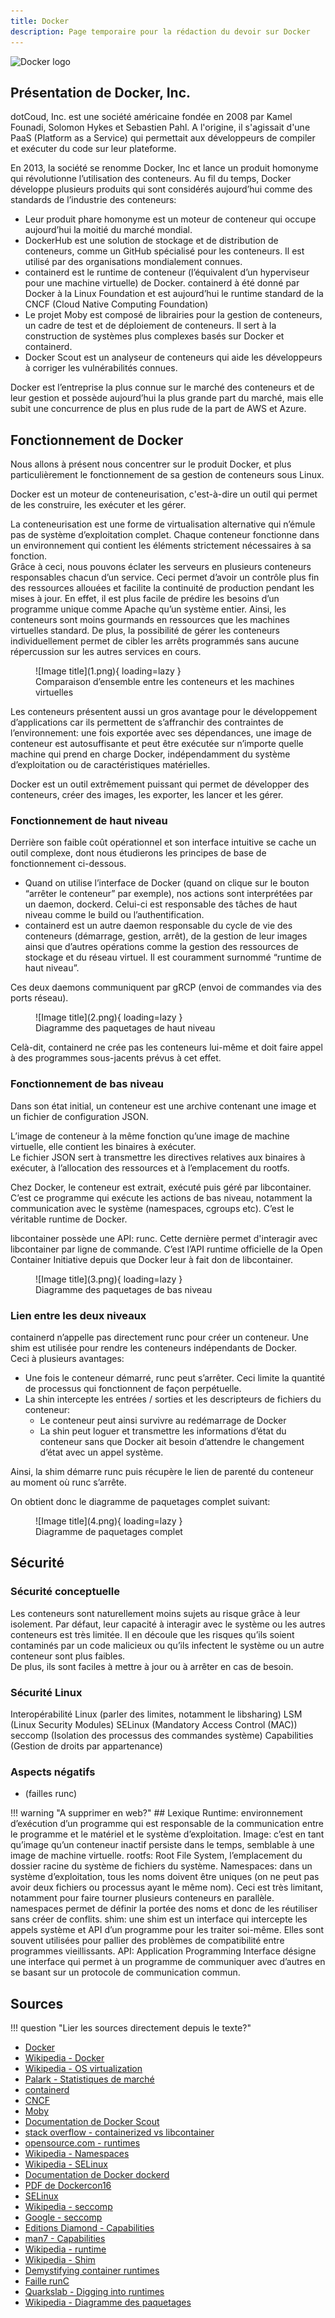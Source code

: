 ```yaml
---
title: Docker
description: Page temporaire pour la rédaction du devoir sur Docker
---
```


![Docker logo](https://www.docker.com/wp-content/uploads/2023/08/logo-guide-logos-1.svg)

## Présentation de Docker, Inc.

dotCoud, Inc. est une société américaine fondée en 2008 par Kamel Founadi, Solomon Hykes et Sebastien Pahl. A l'origine, il s'agissait d'une PaaS (Platform as a Service) qui permettait aux développeurs de compiler et exécuter du code sur leur plateforme.

En 2013, la société se renomme Docker, Inc et lance un produit homonyme qui révolutionne l’utilisation des conteneurs. Au fil du temps, Docker développe plusieurs produits qui sont considérés aujourd’hui comme des standards de l’industrie des conteneurs:

- Leur produit phare homonyme est un moteur de conteneur qui occupe aujourd’hui la moitié du marché mondial. 
- DockerHub est une solution de stockage et de distribution de conteneurs, comme un GitHub spécialisé pour les conteneurs. Il est utilisé par des organisations mondialement connues. 
- containerd est le runtime de conteneur (l’équivalent d’un hyperviseur pour une machine virtuelle) de Docker. containerd à été donné par Docker à la Linux Foundation et est aujourd’hui le runtime standard de la CNCF (Cloud Native Computing Foundation)
- Le projet Moby est composé de librairies pour la gestion de conteneurs, un cadre de test et de déploiement de conteneurs. Il sert à la construction de systèmes plus complexes basés sur Docker et containerd. 
- Docker Scout est un analyseur de conteneurs qui aide les développeurs à corriger les vulnérabilités connues. 

Docker est l’entreprise la plus connue sur le marché des conteneurs et de leur gestion et possède aujourd’hui la plus grande part du marché, mais elle subit une concurrence de plus en plus rude de la part de AWS et Azure. 

## Fonctionnement de Docker

Nous allons à présent nous concentrer sur le produit Docker, et plus particulièrement le fonctionnement de sa gestion de conteneurs sous Linux. 

Docker est un moteur de conteneurisation, c'est-à-dire un outil qui permet de les construire, les exécuter et les gérer. 

La conteneurisation est une forme de virtualisation alternative qui n’émule pas de système d’exploitation complet. Chaque conteneur fonctionne dans un environnement qui contient les éléments strictement nécessaires à sa fonction. <br>
Grâce à ceci, nous pouvons éclater les serveurs en plusieurs conteneurs responsables chacun d’un service. Ceci permet d’avoir un contrôle plus fin des ressources allouées et facilite la continuité de production pendant les mises à jour. En effet, il est plus facile de prédire les besoins d’un programme unique comme Apache qu’un système entier. Ainsi, les conteneurs sont moins gourmands en ressources que les machines virtuelles standard. De plus, la possibilité de gérer les conteneurs individuellement permet de cibler les arrêts programmés sans aucune répercussion sur les autres services en cours. 

<figure markdown>
  ![Image title](1.png){ loading=lazy }
  <figcaption>Comparaison d’ensemble entre les conteneurs et les machines virtuelles</figcaption>
</figure>  

Les conteneurs présentent aussi un gros avantage pour le développement d’applications car ils permettent de s’affranchir des contraintes de l’environnement: une fois exportée avec ses dépendances, une image de conteneur est autosuffisante et peut être exécutée sur n’importe quelle machine qui prend en charge Docker, indépendamment du système d’exploitation ou de caractéristiques matérielles. 

Docker est un outil extrêmement puissant qui permet de développer des conteneurs, créer des images, les exporter, les lancer et les gérer. 

### Fonctionnement de haut niveau

Derrière son faible coût opérationnel et son interface intuitive se cache un outil complexe, dont nous étudierons les principes de base de fonctionnement ci-dessous. 

- Quand on utilise l’interface de Docker (quand on clique sur le bouton “arrêter le conteneur” par exemple), nos actions sont interprétées par un daemon, dockerd. Celui-ci est responsable des tâches de haut niveau comme le build ou l’authentification. 
- containerd est un autre daemon responsable du cycle de vie des conteneurs (démarrage, gestion, arrêt), de la gestion de leur images ainsi que d’autres opérations comme la gestion des ressources de stockage et du réseau virtuel. Il est couramment surnommé “runtime de haut niveau”. 

Ces deux daemons communiquent par gRCP (envoi de commandes via des ports réseau). 

<figure markdown>
  ![Image title](2.png){ loading=lazy }
  <figcaption>Diagramme des paquetages de haut niveau</figcaption>
</figure>

Celà-dit, containerd ne crée pas les conteneurs lui-même et doit faire appel à des programmes sous-jacents prévus à cet effet. 

### Fonctionnement de bas niveau

Dans son état initial, un conteneur est une archive contenant une image et un fichier de configuration JSON.

L’image de conteneur à la même fonction qu’une image de machine virtuelle, elle contient les binaires à exécuter. <br>
Le fichier JSON sert à transmettre les directives relatives aux binaires à exécuter, à l’allocation des ressources et à l’emplacement du rootfs.

Chez Docker, le conteneur est extrait, exécuté puis géré par libcontainer. C’est ce programme qui exécute les actions de bas niveau, notamment la communication avec le système (namespaces, cgroups etc). C’est le véritable runtime de Docker. 

libcontainer possède une API: runc. Cette dernière permet d'interagir avec libcontainer par ligne de commande. C’est l’API runtime officielle de la Open Container Initiative depuis que Docker leur à fait don de libcontainer. 

<figure markdown>
  ![Image title](3.png){ loading=lazy }
  <figcaption>Diagramme des paquetages de bas niveau</figcaption>
</figure>

### Lien entre les deux niveaux

containerd n’appelle pas directement runc pour créer un conteneur. Une shim est utilisée pour rendre les conteneurs indépendants de Docker. <br>
Ceci à plusieurs avantages:

- Une fois le conteneur démarré, runc peut s’arrêter. Ceci limite la quantité de processus qui fonctionnent de façon perpétuelle. 
- La shin intercepte les entrées / sorties et les descripteurs de fichiers du conteneur:
    - Le conteneur peut ainsi survivre au redémarrage de Docker
    - La shin peut loguer et transmettre les informations d’état du conteneur sans que Docker ait besoin d’attendre le changement d’état avec un appel système.

Ainsi, la shim démarre runc puis récupère le lien de parenté du conteneur au moment où runc s’arrête. 

On obtient donc le diagramme de paquetages complet suivant:

<figure markdown>
  ![Image title](4.png){ loading=lazy }
  <figcaption>Diagramme de paquetages complet</figcaption>
</figure>

## Sécurité

### Sécurité conceptuelle

Les conteneurs sont naturellement moins sujets au risque grâce à leur isolement. Par défaut, leur capacité à interagir avec le système ou les autres conteneurs est très limitée. Il en découle que les risques qu’ils soient contaminés par un code malicieux ou qu’ils infectent le système ou un autre conteneur sont plus faibles. <br>
De plus, ils sont faciles à mettre à jour ou à arrêter en cas de besoin. 

### Sécurité Linux

Interopérabilité Linux
(parler des limites, notamment le libsharing)
LSM (Linux Security Modules)
SELinux (Mandatory Access Control (MAC))
seccomp (Isolation des processus des commandes système)
Capabilities (Gestion de droits par appartenance)

### Aspects négatifs
- (failles runc)

!!! warning "A supprimer en web?"
    ## Lexique
    Runtime: environnement d’exécution d’un programme qui est responsable de la communication entre le programme et le matériel et le système d’exploitation. 
    Image: c’est en tant qu’image qu’un conteneur inactif persiste dans le temps, semblable à une image de machine virtuelle. 
    rootfs: Root File System, l’emplacement du dossier racine du système de fichiers du système. 
    Namespaces: dans un système d’exploitation, tous les noms doivent être uniques (on ne peut pas avoir deux fichiers ou processus ayant le même nom). Ceci est très limitant, notamment pour faire tourner plusieurs conteneurs en parallèle. namespaces permet de définir la portée des noms et donc de les réutiliser sans créer de conflits. 
    shim: une shim est un interface qui intercepte les appels système et API d’un programme pour les traiter soi-même. Elles sont souvent utilisées pour pallier des problèmes de compatibilité entre programmes vieillissants. 
    API: Application Programming Interface désigne une interface qui permet à un programme de communiquer avec d’autres en se basant sur un protocole de communication commun.

## Sources

!!! question "Lier les sources directement depuis le texte?"

- [Docker](https://www.docker.com/)
- [Wikipedia - Docker](https://en.wikipedia.org/wiki/Docker_(software))
- [Wikipedia - OS virtualization](https://en.wikipedia.org/wiki/OS-level_virtualization)
- [Palark - Statistiques de marché ](https://blog.palark.com/kubernetes-and-containers-market-trends-2021/)
- [containerd](https://containerd.io/)
- [CNCF](https://www.cncf.io/announcements/2019/02/28/cncf-announces-containerd-graduation/)
- [Moby](https://mobyproject.org/)
- [Documentation de Docker Scout](https://docs.docker.com/scout/)
- [stack overflow - containerized vs libcontainer](https://stackoverflow.com/questions/62024186/where-does-libcontainer-stand-in-docker-stack)
- [opensource.com - runtimes](https://opensource.com/article/18/1/history-low-level-container-runtimes)
- [Wikipedia - Namespaces](https://en.wikipedia.org/wiki/Namespace)
- [Wikipedia - SELinux](https://en.wikipedia.org/wiki/Security-Enhanced_Linux)
- [Documentation de Docker dockerd](https://docs.docker.com/engine/reference/commandline/dockerd/)
- [PDF de Dockercon16](https://github.com/crosbymichael/dockercon-2016/blob/master/Creating%20Containerd.pdf)
- [SELinux](https://selinuxproject.org/page/Main_Page)
- [Wikipedia - seccomp](https://en.wikipedia.org/wiki/Seccomp)
- [Google - seccomp](https://code.google.com/archive/p/seccompsandbox/wikis/overview.wiki)
- [Editions Diamond - Capabilities](https://connect.ed-diamond.com/GNU-Linux-Magazine/glmf-164/les-capabilities-sous-linux)
- [man7 - Capabilities](https://man7.org/linux/man-pages/man7/capabilities.7.html)
- [Wikipedia - runtime](https://fr.wikipedia.org/wiki/Environnement_d%27ex%C3%A9cution)
- [Wikipedia - Shim](https://en.wikipedia.org/wiki/Shim_(computing))
- [Demystifying container runtimes](https://lwn.net/Articles/741897/)
- [Faille runC](https://www.lemondeinformatique.fr/actualites/lire-snyk-aide-les-devsecops-a-gerer-les-risques-des-applications-cloud-92456.html)
- [Quarkslab - Digging into runtimes](https://blog.quarkslab.com/digging-into-runtimes-runc.html)
- [Wikipedia - Diagramme des paquetages](https://fr.wikipedia.org/wiki/Diagramme_des_paquetages)
